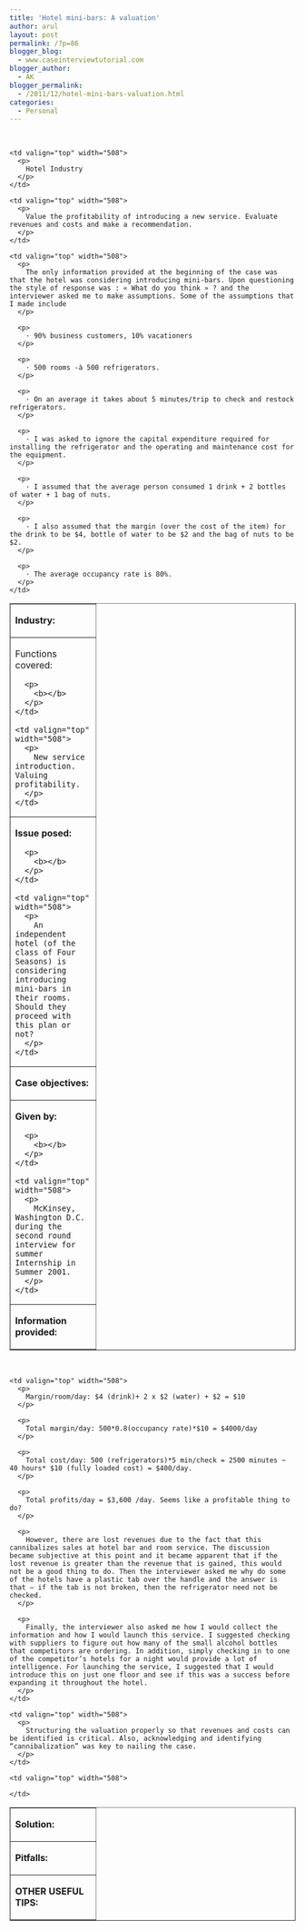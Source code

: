 ```yaml
---
title: 'Hotel mini-bars: A valuation'
author: arul
layout: post
permalink: /?p=86
blogger_blog:
  - www.caseinterviewtutorial.com
blogger_author:
  - AK
blogger_permalink:
  - /2011/12/hotel-mini-bars-valuation.html
categories:
  - Personal
---
```

 

<table border="1" cellspacing="0" cellpadding="0">
  <tr>
    <td valign="top" width="134">
      <p>
        <b>Industry:</b>
      </p>
    </td>
    
    <td valign="top" width="508">
      <p>
        Hotel Industry
      </p>
    </td>
  </tr>
  
  <tr>
    <td valign="top" width="134">
      <p>
        Functions covered:
      </p>
      
      <p>
        <b></b>
      </p>
    </td>
    
    <td valign="top" width="508">
      <p>
        New service introduction. Valuing profitability.
      </p>
    </td>
  </tr>
  
  <tr>
    <td valign="top" width="134">
      <p>
        <b>Issue posed:</b>
      </p>
      
      <p>
        <b></b>
      </p>
    </td>
    
    <td valign="top" width="508">
      <p>
        An independent hotel (of the class of Four Seasons) is considering introducing mini-bars in their rooms. Should they proceed with this plan or not?
      </p>
    </td>
  </tr>
  
  <tr>
    <td valign="top" width="134">
      <p>
        <b>Case objectives:</b>
      </p>
    </td>
    
    <td valign="top" width="508">
      <p>
        Value the profitability of introducing a new service. Evaluate revenues and costs and make a recommendation.
      </p>
    </td>
  </tr>
  
  <tr>
    <td valign="top" width="134">
      <p>
        <b>Given by:</b>
      </p>
      
      <p>
        <b></b>
      </p>
    </td>
    
    <td valign="top" width="508">
      <p>
        McKinsey, Washington D.C. during the second round interview for summer Internship in Summer 2001.
      </p>
    </td>
  </tr>
  
  <tr>
    <td valign="top" width="134">
      <p>
        <b>Information provided:</b>
      </p>
    </td>
    
    <td valign="top" width="508">
      <p>
        The only information provided at the beginning of the case was that the hotel was considering introducing mini-bars. Upon questioning the style of response was : « What do you think » ? and the interviewer asked me to make assumptions. Some of the assumptions that I made include
      </p>
      
      <p>
        · 90% business customers, 10% vacationers
      </p>
      
      <p>
        · 500 rooms -à 500 refrigerators.
      </p>
      
      <p>
        · On an average it takes about 5 minutes/trip to check and restock refrigerators.
      </p>
      
      <p>
        · I was asked to ignore the capital expenditure required for installing the refrigerator and the operating and maintenance cost for the equipment.
      </p>
      
      <p>
        · I assumed that the average person consumed 1 drink + 2 bottles of water + 1 bag of nuts.
      </p>
      
      <p>
        · I also assumed that the margin (over the cost of the item) for the drink to be $4, bottle of water to be $2 and the bag of nuts to be $2.
      </p>
      
      <p>
        · The average occupancy rate is 80%.
      </p>
    </td>
  </tr>
</table>

 

<table border="1" cellspacing="0" cellpadding="0">
  <tr>
    <td valign="top" width="134">
      <p>
        <b>Solution:</b>
      </p>
    </td>
    
    <td valign="top" width="508">
      <p>
        Margin/room/day: $4 (drink)+ 2 x $2 (water) + $2 = $10
      </p>
      
      <p>
        Total margin/day: 500*0.8(occupancy rate)*$10 = $4000/day
      </p>
      
      <p>
        Total cost/day: 500 (refrigerators)*5 min/check = 2500 minutes ~ 40 hours* $10 (fully loaded cost) = $400/day.
      </p>
      
      <p>
        Total profits/day = $3,600 /day. Seems like a profitable thing to do?
      </p>
      
      <p>
        However, there are lost revenues due to the fact that this cannibalizes sales at hotel bar and room service. The discussion became subjective at this point and it became apparent that if the lost revenue is greater than the revenue that is gained, this would not be a good thing to do. Then the interviewer asked me why do some of the hotels have a plastic tab over the handle and the answer is that – if the tab is not broken, then the refrigerator need not be checked.
      </p>
      
      <p>
        Finally, the interviewer also asked me how I would collect the information and how I would launch this service. I suggested checking with suppliers to figure out how many of the small alcohol bottles that competitors are ordering. In addition, simply checking in to one of the competitor’s hotels for a night would provide a lot of intelligence. For launching the service, I suggested that I would introduce this on just one floor and see if this was a success before expanding it throughout the hotel.
      </p>
    </td>
  </tr>
  
  <tr>
    <td valign="top" width="134">
      <p>
        <b>Pitfalls:</b>
      </p>
    </td>
    
    <td valign="top" width="508">
      <p>
        Structuring the valuation properly so that revenues and costs can be identified is critical. Also, acknowledging and identifying “cannibalization” was key to nailing the case.
      </p>
    </td>
  </tr>
  
  <tr>
    <td valign="top" width="134">
      <p>
        <b>OTHER USEFUL TIPS:</b>
      </p>
    </td>
    
    <td valign="top" width="508">
       
    </td>
  </tr>
</table>